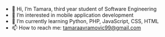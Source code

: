 - 👋 Hi, I’m Tamara, third year student of Software Engineering
- 👀 I’m interested in mobile application development
- 🌱 I’m currently learning Python, PHP, JavaScript, CSS, HTML
- 📫 How to reach me: tamaraavramovic99@gmail.com

<!---
tamara9avr/tamara9avr is a ✨ special ✨ repository because its `README.md` (this file) appears on your GitHub profile.
You can click the Preview link to take a look at your changes.
--->

